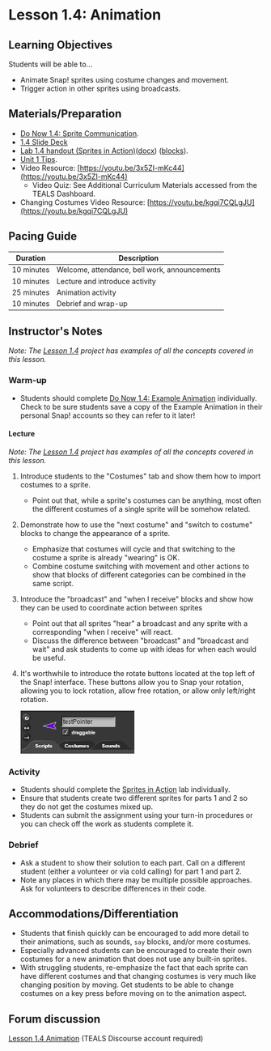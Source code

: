 # Lesson 1.4: Animation

## Learning Objectives

Students will be able to...

* Animate Snap! sprites using costume changes and movement.
* Trigger action in other sprites using broadcasts.

## Materials/Preparation

* [Do Now 1.4: Sprite Communication](do_now_14.md).
* [1.4 Slide Deck](https://github.com/TEALSK12/introduction-to-computer-science/raw/master/slidedecks/TEALS%20SNAP%201.4.pptx)
* [Lab 1.4 handout (Sprites in Action)](lab_14.md)([docx](https://github.com/TEALSK12/introduction-to-computer-science/raw/master/Unit%201%20Word/Lab%201.4%20Sprites%20in%20Action.docx)) ([blocks](https://github.com/TEALSK12/introduction-to-computer-science/raw/master/Unit%201%20PDF/Lab%201.4%20Sprites%20in%20Action.pdf)).
* [Unit 1 Tips](unit_1_tips.md).
* Video Resource: [https://youtu.be/3x5ZI-mKc44](https://youtu.be/3x5ZI-mKc44)
  * Video Quiz: See Additional Curriculum Materials accessed from the TEALS Dashboard.
* Changing Costumes Video Resource: [https://youtu.be/kgqi7CQLgJU](https://youtu.be/kgqi7CQLgJU)

## Pacing Guide

| Duration   | Description                                   |
| ---------- | --------------------------------------------- |
| 10 minutes  | Welcome, attendance, bell work, announcements |
| 10 minutes | Lecture and introduce activity                |
| 25 minutes | Animation activity                            |
| 10 minutes | Debrief and wrap-up                           |

## Instructor's Notes

_Note: The [Lesson 1.4](http://snap.berkeley.edu/snapsource/snap.html#present:Username=brettwo&ProjectName=Lesson%201.4) project has examples of all the concepts covered in this lesson._

### Warm-up

* Students should complete [Do Now 1.4: Example Animation](do_now_14.md) individually. Check to be sure students save a copy of the Example Animation in their personal Snap! accounts so they can refer to it later!

#### Lecture

_Note: The [Lesson 1.4](http://snap.berkeley.edu/snapsource/snap.html#present:Username=brettwo&ProjectName=Lesson%201.4) project has examples of all the concepts covered in this lesson._

1. Introduce students to the "Costumes" tab and show them how to import costumes to a sprite.

    * Point out that, while a sprite's costumes can be anything, most often the different costumes of a single sprite will be somehow related.

2. Demonstrate how to use the "next costume" and "switch to costume" blocks to change the appearance of a sprite.

    * Emphasize that costumes will cycle and that switching to the costume a sprite is already "wearing" is OK.
    * Combine costume switching with movement and other actions to show that blocks of different categories can be combined in the same script.

3. Introduce the "broadcast" and "when I receive" blocks and show how they can be used to coordinate action between sprites

    * Point out that all sprites "hear" a broadcast and any sprite with a corresponding "when I receive" will react.
    * Discuss the difference between "broadcast" and "broadcast and wait" and ask students to come up with ideas for when each would be useful.

4. It's worthwhile to introduce the rotate buttons located at the top left of the Snap! interface. These buttons allow you to Snap your rotation, allowing you to lock rotation, allow free rotation, or allow only left/right rotation.

    ![rotate buttons](rotateButton.PNG)

### Activity

* Students should complete the [Sprites in Action](lab_14.md) lab individually.
* Ensure that students create two different sprites for parts 1 and 2 so they do not get the costumes mixed up.
* Students can submit the assignment using your turn-in procedures or you can check off the work as students complete it.

### Debrief

* Ask a student to show their solution to each part. Call on a different student (either a volunteer or via cold calling) for part 1 and part 2.
* Note any places in which there may be multiple possible approaches. Ask for volunteers to describe differences in their code.

## Accommodations/Differentiation

* Students that finish quickly can be encouraged to add more detail to their animations, such as sounds, `say` blocks, and/or more costumes.
* Especially advanced students can be encouraged to create their own costumes for a new animation that does not use any built-in sprites.
* With struggling students, re-emphasize the fact that each sprite can have different costumes and that changing costumes is very much like changing position by moving. Get students to be able to change costumes on a key press before moving on to the animation aspect.

## Forum discussion

[Lesson 1.4 Animation](http://forums.tealsk12.org/c/unit-1-snap-basics/lesson-1-4-animation) (TEALS Discourse account required)
